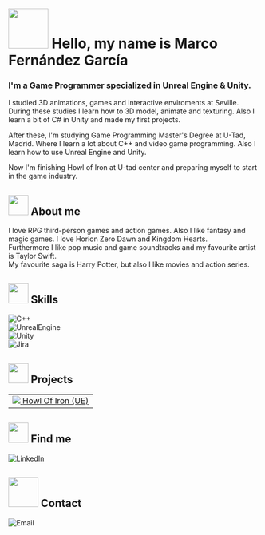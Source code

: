 


# <img src = "https://media.giphy.com/media/26Fxy3Iz1ari8oytO/giphy.gif" width = "80"> Hello, my name is Marco Fernández García
### I'm a Game Programmer specialized in Unreal Engine & Unity.

I studied 3D animations, games and interactive enviroments at Seville. During these studies I learn how to 3D model, animate and texturing. Also I learn a bit of C# in Unity and made my first projects.

After these, I'm studying Game Programming Master's Degree at U-Tad, Madrid. Where I learn a lot about C++ and video game programming. Also I learn how to use Unreal Engine and Unity.


Now I'm finishing Howl of Iron at U-tad center and preparing myself to start in the game industry.



## <img src = "https://media.giphy.com/media/kC8QA2OYWOADK0e1Uk/giphy.gif" width = "40"> About me 

I love RPG third-person games and action games. Also I like fantasy and magic games. I love Horion Zero Dawn and Kingdom Hearts. </br>
Furthermore I like pop music and game soundtracks and my favourite artist is Taylor Swift. </br>
My favourite saga is Harry Potter, but also I like movies and action series.

## <img src = "https://media.giphy.com/media/WnCVJZqLBkM42IUJZs/giphy.gif" width = "40"> Skills

![C++](https://img.shields.io/badge/C++-FF0040?style=for-the-badge&logo=c&logoColor=black&labelColor=D8D8D8)</br>
![UnrealEngine](https://img.shields.io/badge/Unreal_Engine-FF0040?style=for-the-badge&logo=unrealengine&logoColor=black&labelColor=D8D8D8)</br>
![Unity](https://img.shields.io/badge/Unity-FF0040?style=for-the-badge&logo=unity&logoColor=black&labelColor=D8D8D8)</br>
![Jira](https://img.shields.io/badge/Jira-FF0040?style=for-the-badge&logo=Atlassian&logoColor=black&labelColor=D8D8D8)</br>

## <img src = "https://media.giphy.com/media/Vv3whmM9XJpqE/giphy.gif" width = "40"> Projects

<table style="width:100%">
  <tr>
    <td>
	<a href="https://github.com/MarcoFercia/Public_HowlOfIron">
  		<img src="https://user-images.githubusercontent.com/98056691/198885264-41f6d27f-9659-42f6-819c-0651877b87c7.jpg">
	</a>
	<a href="https://github.com/MarcoFercia/Public_HowlOfIron">Howl Of Iron (UE)</a>
	</td>
  </tr>
</table>

## <img src = "https://media.giphy.com/media/3BMX9JtQImFgdbZbIV/giphy.gif" width = "40"> Find me 
[![LinkedIn](https://img.shields.io/badge/LinkedIn-Marco_Fernández_García-FF0040?style=for-the-badge&logo=linkedin&logoColor=black&labelColor=D8D8D8)](https://www.linkedin.com/in/marco-antonio-fern%C3%A1ndez-garcia-b47b62214/)</br>


## <img src = "https://media.giphy.com/media/htjx404WQPeEgwZ9Wl/giphy.gif" width = "60"> Contact
![Email](https://img.shields.io/badge/Email-marcofernandezgarciaa@gmail.com-FF0040?style=for-the-badge&logo=Gmail&logoColor=black&labelColor=D8D8D8)
</br>



<!---

- 👋 Hi, I’m @MarcoFercia
- 👀 I’m interested VideoGames and Programming
- 🌱 I’m currently learning C++ and Unreal Engine
- 💞️ I’m working on Howl Of Iron
- 📫 You can write me on marcoferciatr@gmail.com or https://www.linkedin.com/in/marco-antonio-fern%C3%A1ndez-garcia-b47b62214
- 


MarcoFercia/MarcoFercia is a ✨ special ✨ repository because its `README.md` (this file) appears on your GitHub profile.
You can click the Preview link to take a look at your changes.
--->

